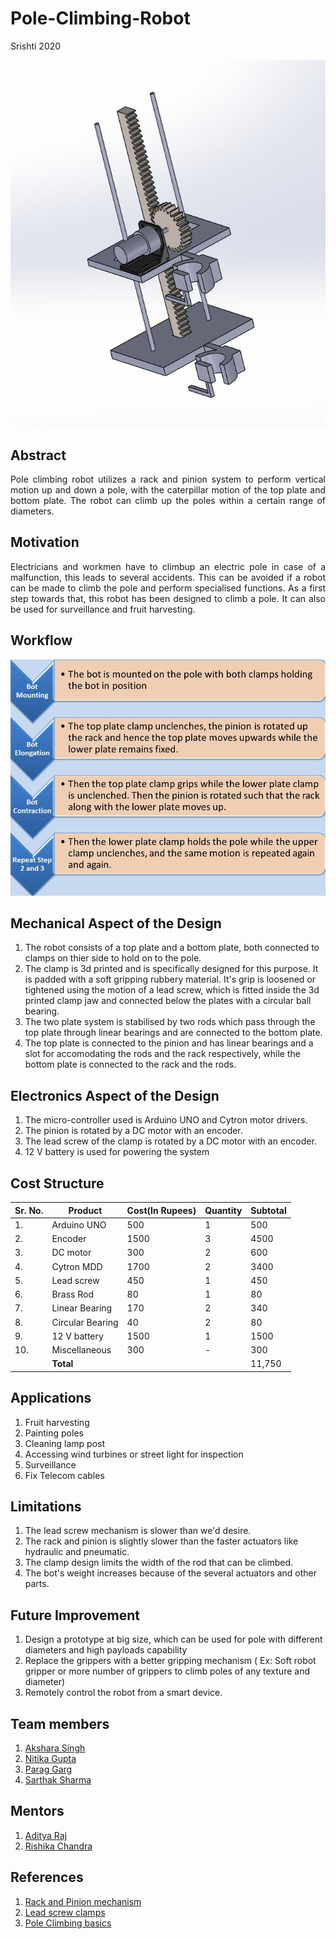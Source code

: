 # Pole-Climbing-Robot
Srishti 2020

![Final Product](https://github.com/DanielLarusso1/Pole-Climbing-Robot/blob/master/Images%20and%20Videos/Images/Assembly.jpeg)
## Abstract
<p align="justify">Pole climbing robot utilizes a rack and pinion system to perform vertical motion up and down a pole, with the caterpillar motion of the top plate and bottom plate. The robot can climb up the poles within a certain range of diameters.</p>

## Motivation
<p align="justify">Electricians and workmen have to climbup an electric pole in case of a malfunction, this leads to several accidents. This can be avoided if a robot can be made to climb the pole and perform specialised functions. As a first step towards that, this robot has been designed to climb a pole. It can also be used for surveillance and fruit harvesting.</p>

## Workflow
![Workflow](https://github.com/DanielLarusso1/Pole-Climbing-Robot/blob/master/Images%20and%20Videos/Images/Flowchart.JPG)

## Mechanical Aspect of the Design
1. The robot consists of a top plate and a bottom plate, both connected to clamps on thier side to hold on to the pole.
2. The clamp is 3d printed and is specifically designed for this purpose. It is padded with a soft gripping rubbery material. It's grip is loosened or tightened using the motion of a lead screw, which is fitted inside the 3d printed clamp jaw and connected below the plates with a circular ball bearing.
3. The two plate system is stabilised by two rods which pass through the top plate through linear bearings and are connected to the bottom plate.
4. The top plate is connected to the pinion and has linear bearings and a slot for accomodating the rods and the rack respectively, while the bottom plate is connected to the rack and the rods.

## Electronics Aspect of the Design
1. The micro-controller used is Arduino UNO and Cytron motor drivers.
2. The pinion is rotated by a DC motor with an encoder.
3. The lead screw of the clamp is rotated by a DC motor with an encoder.
4.  12 V battery is used for powering the system

## Cost Structure 
| Sr. No. | Product | Cost(In Rupees) | Quantity | Subtotal| 
|---|---|---|---|----|
| 1. | Arduino UNO | 500 | 1 | 500 |
| 2. | Encoder | 1500 | 3 | 4500 |
| 3. | DC motor | 300 | 2 | 600 |
| 4. | Cytron MDD | 1700 | 2 | 3400 |
| 5. | Lead screw | 450 | 1 | 450 |
| 6. | Brass Rod | 80 | 1 | 80 |
| 7. | Linear Bearing | 170 | 2	| 340 |
| 8. | Circular Bearing | 40 | 2 | 80 |
| 9. | 12 V battery | 1500 | 1 | 1500 |
| 10. | Miscellaneous | 300 | - | 300 |
|  | **Total** | | | 11,750 |

## Applications
 1. Fruit harvesting
 2. Painting poles
 3. Cleaning lamp post
 4. Accessing wind turbines or street light for inspection
 5. Surveillance
 6. Fix Telecom cables

## Limitations
 1. The lead screw mechanism is slower than we'd desire.
 2. The rack and pinion is slightly slower than the faster actuators like hydraulic and pneumatic.
 3. The clamp design limits the width of the rod that can be climbed.
 4. The bot's weight increases because of the several actuators and other parts.

## Future Improvement
 1. Design a prototype at big size, which can be used for pole with different diameters and high payloads capability
 2. Replace the grippers with a better gripping mechanism ( Ex: Soft robot gripper or more number of grippers to climb poles of any texture and diameter)
 3. Remotely control the robot from a smart device.

## Team members
 1. [Akshara Singh](https://github.com/ItsAshChase)
 2. [Nitika Gupta](https://github.com/Nitikagupta16)
 3. [Parag Garg](https://github.com/paraggarg1102)
 4. [Sarthak Sharma](https://github.com/DanielLarusso1)

## Mentors
 1. [Aditya Raj]()
 2. [Rishika Chandra](https://github.com/chandrarishika14)

## References
 1. [Rack and Pinion mechanism]( https://www.britannica.com/technology/rack-and-pinion)
 2. [Lead screw clamps](https://in.misumi-ec.com/vona2/mech)
 3. [Pole Climbing basics]( http://engineering.nyu.edu/mechatronics/projects/ME7836/spring2017/Arduino/4mini1/report.pdf)
